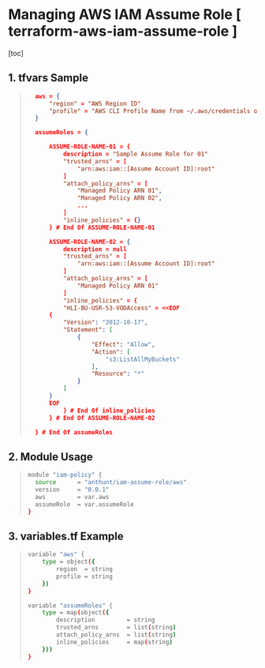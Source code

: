 # Managing AWS IAM Assume Role [ terraform-aws-iam-assume-role ]

[toc]

## 1. tfvars Sample
> ```json
>   aws = {
>       "region" = "AWS Region ID"
>       "profile" = "AWS CLI Profile Name from ~/.aws/credentials or config"
>   }
> 
>   assumeRoles = {
> 
>       ASSUME-ROLE-NAME-01 = {
>           description = "Sample Assume Role for 01"
>           "trusted_arns" = [
>               "arn:aws:iam::[Assume Account ID]:root"
>           ]
>           "attach_policy_arns" = [
>               "Managed Policy ARN 01",
>               "Managed Policy ARN 02",
>               ...
>           ]
>           "inline_policies" = {}
>       } # End Of ASSUME-ROLE-NAME-01
> 
>       ASSUME-ROLE-NAME-02 = {
>           description = null
>           "trusted_arns" = [
>               "arn:aws:iam::[Assume Account ID]:root"
>           ]
>           "attach_policy_arns" = [
>               "Managed Policy ARN 01"
>           ]
>           "inline_policies" = {
>           "HLI-BU-USR-S3-VODAccess" = <<EOF
>       {
>           "Version": "2012-10-17",
>           "Statement": [
>               {
>                   "Effect": "Allow",
>                   "Action": [
>                       "s3:ListAllMyBuckets"
>                   ],
>                   "Resource": "*"
>               }
>           ]
>       }
>       EOF
>           } # End Of inline_policies
>       } # End Of ASSUME-ROLE-NAME-02
> 
>   } # End Of assumeRoles
>   ```

## 2. Module Usage

> ```bash
>module "iam-policy" {
>   source      = "anthunt/iam-assume-role/aws"
>   version     = "0.0.1"
>   aws         = var.aws
>   assumeRole  = var.assumeRole
>}
> ```

## 3. variables.tf Example

>```bash
> variable "aws" {
>     type = object({
>         region  = string
>         profile = string
>     })
> }
> 
> variable "assumeRoles" {
>     type = map(object({
>         description         = string
>         trusted_arns        = list(string)
>         attach_policy_arns  = list(string)
>         inline_policies     = map(string)
>     }))
> }
>```